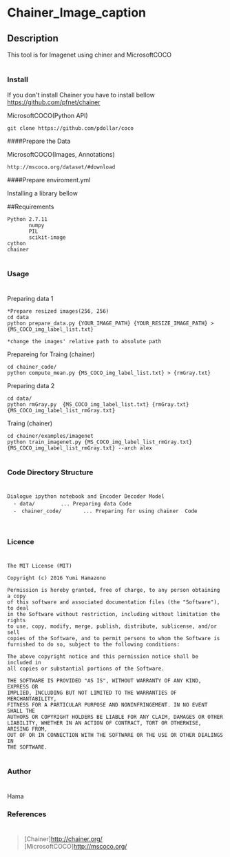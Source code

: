 Chainer_Image_caption
====


## Description

This tool is for Imagenet using chiner and MicrosoftCOCO

#
### Install
If you don't install Chainer you have to install bellow
https://github.com/pfnet/chainer


MicrosoftCOCO(Python API)
```
git clone https://github.com/pdollar/coco
```


####Prepare the Data

MicrosoftCOCO(Images, Annotations)
```
http://mscoco.org/dataset/#download
```



####Prepare enviroment.yml

Installing a library bellow

##Requirements

```
Python 2.7.11
       numpy
       PIL
       scikit-image
cython  
chainer

```


#
### Usage 
#

Preparing data 1

```
*Prepare resized images(256, 256)
cd data
python prepare_data.py {YOUR_IMAGE_PATH} {YOUR_RESIZE_IMAGE_PATH} > {MS_COCO_img_label_list.txt}

*change the images' relative path to absolute path

```
Prepareing for Traing (chainer)
```
cd chainer_code/
python compute_mean.py {MS_COCO_img_label_list.txt} > {rmGray.txt}
```
Preparing data 2

```
cd data/
python rmGray.py  {MS_COCO_img_label_list.txt} {rmGray.txt} {MS_COCO_img_label_list_rmGray.txt}

```

Traing (chainer)
```
cd chainer/examples/imagenet
python train_imagenet.py {MS_COCO_img_label_list_rmGray.txt} {MS_COCO_img_label_list_rmGray.txt} --arch alex

```



#
### Code Directory Structure 
#
```
Dialogue ipython notebook and Encoder Decoder Model
  - data/　　　　　... Preparing data Code
  -　chainer_code/       ... Preparing for using chainer  Code


```

#
### Licence
#
```
The MIT License (MIT)

Copyright (c) 2016 Yumi Hamazono

Permission is hereby granted, free of charge, to any person obtaining a copy
of this software and associated documentation files (the "Software"), to deal
in the Software without restriction, including without limitation the rights
to use, copy, modify, merge, publish, distribute, sublicense, and/or sell
copies of the Software, and to permit persons to whom the Software is
furnished to do so, subject to the following conditions:

The above copyright notice and this permission notice shall be included in
all copies or substantial portions of the Software.

THE SOFTWARE IS PROVIDED "AS IS", WITHOUT WARRANTY OF ANY KIND, EXPRESS OR
IMPLIED, INCLUDING BUT NOT LIMITED TO THE WARRANTIES OF MERCHANTABILITY,
FITNESS FOR A PARTICULAR PURPOSE AND NONINFRINGEMENT. IN NO EVENT SHALL THE
AUTHORS OR COPYRIGHT HOLDERS BE LIABLE FOR ANY CLAIM, DAMAGES OR OTHER
LIABILITY, WHETHER IN AN ACTION OF CONTRACT, TORT OR OTHERWISE, ARISING FROM,
OUT OF OR IN CONNECTION WITH THE SOFTWARE OR THE USE OR OTHER DEALINGS IN
THE SOFTWARE.
```
#
### Author
#
Hama
### References 
#
>[Chainer]http://chainer.org/<br>
>[MicrosoftCOCO]http://mscoco.org/<br>